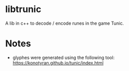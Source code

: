 # libtrunic
 A lib in c++ to decode / encode runes in the game Tunic. 

# Notes
- glyphes were generated using the following tool:
https://konotyran.github.io/tunic/index.html

